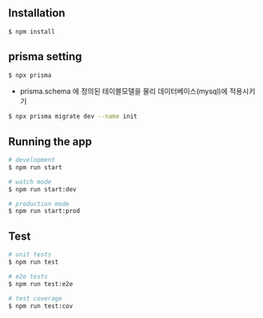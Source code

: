 ## Installation

```bash
$ npm install
```

## prisma setting

```bash
$ npx prisma
```

- prisma.schema 에 정의된 테이블모델을 물리 데이터베이스(mysql)에 적용시키기

```bash
$ npx prisma migrate dev --name init
```

## Running the app

```bash
# development
$ npm run start

# watch mode
$ npm run start:dev

# production mode
$ npm run start:prod
```

## Test

```bash
# unit tests
$ npm run test

# e2e tests
$ npm run test:e2e

# test coverage
$ npm run test:cov
```
